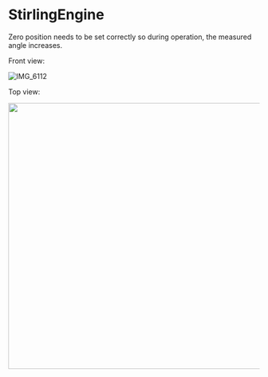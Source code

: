 # StirlingEngine

Zero position needs to be set correctly so during operation, the measured angle increases.

Front view:

![IMG_6112](https://github.com/clnbtlr/StirlingEngine/assets/125999934/b0d3bbcf-f4f2-4d93-a137-077eb4bfe103)
 
Top view:

<img src="https://github.com/clnbtlr/StirlingEngine/assets/125999934/71b0a3bb-8168-4625-a069-147d9969ebae" width="533">
